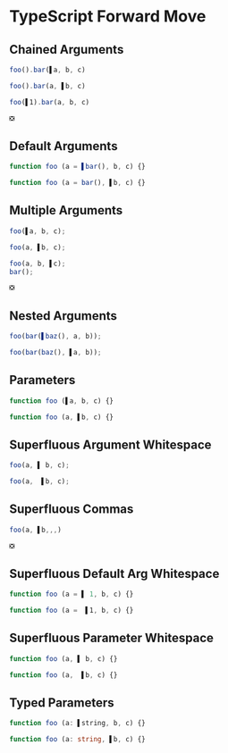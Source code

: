 # TypeScript Forward Move
## Chained Arguments
```typescript
foo().bar(▌a, b, c)
```
```typescript
foo().bar(a, ▌b, c)
```

```typescript
foo(▌1).bar(a, b, c)
```
```typescript
❎
```

## Default Arguments
```typescript
function foo (a = ▌bar(), b, c) {}
```
```typescript
function foo (a = bar(), ▌b, c) {}
```

## Multiple Arguments
```typescript
foo(▌a, b, c);
```
```typescript
foo(a, ▌b, c);
```

```typescript
foo(a, b, ▌c);
bar();
```
```typescript
❎
```

## Nested Arguments
```typescript
foo(bar(▌baz(), a, b));
```
```typescript
foo(bar(baz(), ▌a, b));
```

## Parameters
```typescript
function foo (▌a, b, c) {}
```
```typescript
function foo (a, ▌b, c) {}
```

## Superfluous Argument Whitespace
```typescript
foo(a, ▌ b, c);
```
```typescript
foo(a,  ▌b, c);
```

## Superfluous Commas
```typescript
foo(a, ▌b,,,)
```
```typescript
❎
```

## Superfluous Default Arg Whitespace
```typescript
function foo (a = ▌ 1, b, c) {}
```
```typescript
function foo (a =  ▌1, b, c) {}
```

## Superfluous Parameter Whitespace
```typescript
function foo (a, ▌ b, c) {}
```
```typescript
function foo (a,  ▌b, c) {}
```

## Typed Parameters
```typescript
function foo (a: ▌string, b, c) {}
```
```typescript
function foo (a: string, ▌b, c) {}
```
